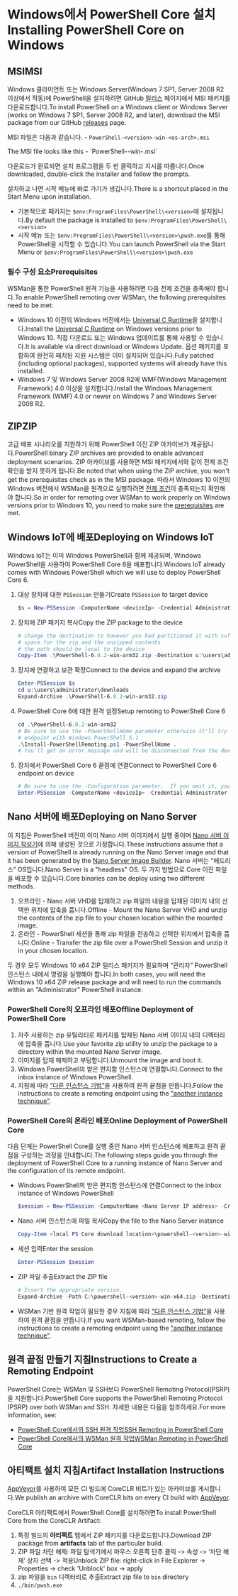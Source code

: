 # <a name="installing-powershell-core-on-windows"></a><span data-ttu-id="57658-101">Windows에서 PowerShell Core 설치</span><span class="sxs-lookup"><span data-stu-id="57658-101">Installing PowerShell Core on Windows</span></span>

## <a name="msi"></a><span data-ttu-id="57658-102">MSI</span><span class="sxs-lookup"><span data-stu-id="57658-102">MSI</span></span>

<span data-ttu-id="57658-103">Windows 클라이언트 또는 Windows Server(Windows 7 SP1, Server 2008 R2 이상에서 작동)에 PowerShell을 설치하려면 GitHub [릴리스][] 페이지에서 MSI 패키지를 다운로드합니다.</span><span class="sxs-lookup"><span data-stu-id="57658-103">To install PowerShell on a Windows client or Windows Server (works on Windows 7 SP1, Server 2008 R2, and later), download the MSI package from our GitHub [releases][] page.</span></span>

<span data-ttu-id="57658-104">MSI 파일은 다음과 같습니다. - `PowerShell-<version>-win-<os-arch>.msi`
<!-- TODO: should be updated to point to the Download Center as well --></span><span class="sxs-lookup"><span data-stu-id="57658-104">The MSI file looks like this - `PowerShell-<version>-win-<os-arch>.msi`
<!-- TODO: should be updated to point to the Download Center as well --></span></span>

<span data-ttu-id="57658-105">다운로드가 완료되면 설치 프로그램을 두 번 클릭하고 지시를 따릅니다.</span><span class="sxs-lookup"><span data-stu-id="57658-105">Once downloaded, double-click the installer and follow the prompts.</span></span>

<span data-ttu-id="57658-106">설치하고 나면 시작 메뉴에 바로 가기가 생깁니다.</span><span class="sxs-lookup"><span data-stu-id="57658-106">There is a shortcut placed in the Start Menu upon installation.</span></span>

- <span data-ttu-id="57658-107">기본적으로 패키지는 `$env:ProgramFiles\PowerShell\<version>`에 설치됩니다.</span><span class="sxs-lookup"><span data-stu-id="57658-107">By default the package is installed to `$env:ProgramFiles\PowerShell\<version>`</span></span>
- <span data-ttu-id="57658-108">시작 메뉴 또는 `$env:ProgramFiles\PowerShell\<version>\pwsh.exe`를 통해 PowerShell을 시작할 수 있습니다.</span><span class="sxs-lookup"><span data-stu-id="57658-108">You can launch PowerShell via the Start Menu or `$env:ProgramFiles\PowerShell\<version>\pwsh.exe`</span></span>

### <a name="prerequisites"></a><span data-ttu-id="57658-109">필수 구성 요소</span><span class="sxs-lookup"><span data-stu-id="57658-109">Prerequisites</span></span>

<span data-ttu-id="57658-110">WSMan을 통한 PowerShell 원격 기능을 사용하려면 다음 전제 조건을 충족해야 합니다.</span><span class="sxs-lookup"><span data-stu-id="57658-110">To enable PowerShell remoting over WSMan, the following prerequisites need to be met:</span></span>

- <span data-ttu-id="57658-111">Windows 10 이전의 Windows 버전에서는 [Universal C Runtime](https://www.microsoft.com/download/details.aspx?id=50410)을 설치합니다.</span><span class="sxs-lookup"><span data-stu-id="57658-111">Install the [Universal C Runtime](https://www.microsoft.com/download/details.aspx?id=50410) on Windows versions prior to Windows 10.</span></span>
  <span data-ttu-id="57658-112">직접 다운로드 또는 Windows 업데이트를 통해 사용할 수 있습니다.</span><span class="sxs-lookup"><span data-stu-id="57658-112">It is available via direct download or Windows Update.</span></span>
  <span data-ttu-id="57658-113">옵션 패키지를 포함하여 완전히 패치된 지원 시스템은 이미 설치되어 있습니다.</span><span class="sxs-lookup"><span data-stu-id="57658-113">Fully patched (including optional packages), supported systems will already have this installed.</span></span>
- <span data-ttu-id="57658-114">Windows 7 및 Windows Server 2008 R2에 WMF(Windows Management Framework) 4.0 이상을 설치합니다.</span><span class="sxs-lookup"><span data-stu-id="57658-114">Install the Windows Management Framework (WMF) 4.0 or newer on Windows 7 and Windows Server 2008 R2.</span></span>

## <a name="zip"></a><span data-ttu-id="57658-115">ZIP</span><span class="sxs-lookup"><span data-stu-id="57658-115">ZIP</span></span>

<span data-ttu-id="57658-116">고급 배포 시나리오를 지원하기 위해 PowerShell 이진 ZIP 아카이브가 제공됩니다.</span><span class="sxs-lookup"><span data-stu-id="57658-116">PowerShell binary ZIP archives are provided to enable advanced deployment scenarios.</span></span>
<span data-ttu-id="57658-117">ZIP 아카이브를 사용하면 MSI 패키지에서와 같이 전제 조건 확인을 받지 못하게 됩니다.</span><span class="sxs-lookup"><span data-stu-id="57658-117">Be noted that when using the ZIP archive, you won't get the prerequisites check as in the MSI package.</span></span>
<span data-ttu-id="57658-118">따라서 Windows 10 이전의 Windows 버전에서 WSMan을 원격으로 실행하려면 [전제 조건](#prerequisites)이 충족되는지 확인해야 합니다.</span><span class="sxs-lookup"><span data-stu-id="57658-118">So in order for remoting over WSMan to work properly on Windows versions prior to Windows 10, you need to make sure the [prerequisites](#prerequisites) are met.</span></span>

## <a name="deploying-on-windows-iot"></a><span data-ttu-id="57658-119">Windows IoT에 배포</span><span class="sxs-lookup"><span data-stu-id="57658-119">Deploying on Windows IoT</span></span>

<span data-ttu-id="57658-120">Windows IoT는 이미 Windows PowerShell과 함께 제공되며, Windows PowerShell을 사용하여 PowerShell Core 6을 배포합니다.</span><span class="sxs-lookup"><span data-stu-id="57658-120">Windows IoT already comes with Windows PowerShell which we will use to deploy PowerShell Core 6.</span></span>

1. <span data-ttu-id="57658-121">대상 장치에 대한 `PSSession` 만들기</span><span class="sxs-lookup"><span data-stu-id="57658-121">Create `PSSession` to target device</span></span>

   ```powershell
   $s = New-PSSession -ComputerName <deviceIp> -Credential Administrator
   ```

2. <span data-ttu-id="57658-122">장치에 ZIP 패키지 복사</span><span class="sxs-lookup"><span data-stu-id="57658-122">Copy the ZIP package to the device</span></span>

   ```powershell
   # change the destination to however you had partitioned it with sufficient
   # space for the zip and the unzipped contents
   # the path should be local to the device
   Copy-Item .\PowerShell-6.0.2-win-arm32.zip -Destination u:\users\administrator\Downloads -ToSession $s
   ```

3. <span data-ttu-id="57658-123">장치에 연결하고 보관 확장</span><span class="sxs-lookup"><span data-stu-id="57658-123">Connect to the device and expand the archive</span></span>

   ```powershell
   Enter-PSSession $s
   cd u:\users\administrator\downloads
   Expand-Archive .\PowerShell-6.0.2-win-arm32.zip
   ```

4. <span data-ttu-id="57658-124">PowerShell Core 6에 대한 원격 설정</span><span class="sxs-lookup"><span data-stu-id="57658-124">Setup remoting to PowerShell Core 6</span></span>

   ```powershell
   cd .\PowerShell-6.0.2-win-arm32
   # Be sure to use the -PowerShellHome parameter otherwise it'll try to create a new
   # endpoint with Windows PowerShell 5.1
   .\Install-PowerShellRemoting.ps1 -PowerShellHome .
   # You'll get an error message and will be disconnected from the device because it has to restart WinRM
   ```

5. <span data-ttu-id="57658-125">장치에서 PowerShell Core 6 끝점에 연결</span><span class="sxs-lookup"><span data-stu-id="57658-125">Connect to PowerShell Core 6 endpoint on device</span></span>

   ```powershell
   # Be sure to use the -Configuration parameter.  If you omit it, you will connect to Windows PowerShell 5.1
   Enter-PSSession -ComputerName <deviceIp> -Credential Administrator -Configuration powershell.6.0.2
   ```

## <a name="deploying-on-nano-server"></a><span data-ttu-id="57658-126">Nano 서버에 배포</span><span class="sxs-lookup"><span data-stu-id="57658-126">Deploying on Nano Server</span></span>

<span data-ttu-id="57658-127">이 지침은 PowerShell 버전이 이미 Nano 서버 이미지에서 실행 중이며 [Nano 서버 이미지 작성기](/windows-server/get-started/deploy-nano-server)에 의해 생성된 것으로 가정합니다.</span><span class="sxs-lookup"><span data-stu-id="57658-127">These instructions assume that a version of PowerShell is already running on the Nano Server image and that it has been generated by the [Nano Server Image Builder](/windows-server/get-started/deploy-nano-server).</span></span>
<span data-ttu-id="57658-128">Nano 서버는 “헤드리스” OS입니다.</span><span class="sxs-lookup"><span data-stu-id="57658-128">Nano Server is a "headless" OS.</span></span> <span data-ttu-id="57658-129">두 가지 방법으로 Core 이진 파일을 배포할 수 있습니다.</span><span class="sxs-lookup"><span data-stu-id="57658-129">Core binaries can be deploy using two different methods.</span></span>

1. <span data-ttu-id="57658-130">오프라인 - Nano 서버 VHD를 탑재하고 zip 파일의 내용을 탑재된 이미지 내의 선택한 위치에 압축을 풉니다.</span><span class="sxs-lookup"><span data-stu-id="57658-130">Offline - Mount the Nano Server VHD and unzip the contents of the zip file to your chosen location within the mounted image.</span></span>
2. <span data-ttu-id="57658-131">온라인 - PowerShell 세션을 통해 zip 파일을 전송하고 선택한 위치에서 압축을 풉니다.</span><span class="sxs-lookup"><span data-stu-id="57658-131">Online - Transfer the zip file over a PowerShell Session and unzip it in your chosen location.</span></span>

<span data-ttu-id="57658-132">두 경우 모두 Windows 10 x64 ZIP 릴리스 패키지가 필요하며 “관리자” PowerShell 인스턴스 내에서 명령을 실행해야 합니다.</span><span class="sxs-lookup"><span data-stu-id="57658-132">In both cases, you will need the Windows 10 x64 ZIP release package and will need to run the commands within an "Administrator" PowerShell instance.</span></span>

### <a name="offline-deployment-of-powershell-core"></a><span data-ttu-id="57658-133">PowerShell Core의 오프라인 배포</span><span class="sxs-lookup"><span data-stu-id="57658-133">Offline Deployment of PowerShell Core</span></span>

1. <span data-ttu-id="57658-134">자주 사용하는 zip 유틸리티로 패키지를 탑재된 Nano 서버 이미지 내의 디렉터리에 압축을 풉니다.</span><span class="sxs-lookup"><span data-stu-id="57658-134">Use your favorite zip utility to unzip the package to a directory within the mounted Nano Server image.</span></span>
2. <span data-ttu-id="57658-135">이미지를 탑재 해제하고 부팅합니다.</span><span class="sxs-lookup"><span data-stu-id="57658-135">Unmount the image and boot it.</span></span>
3. <span data-ttu-id="57658-136">Windows PowerShell의 받은 편지함 인스턴스에 연결합니다.</span><span class="sxs-lookup"><span data-stu-id="57658-136">Connect to the inbox instance of Windows PowerShell.</span></span>
4. <span data-ttu-id="57658-137">지침에 따라 [“다른 인스턴스 기법”](#executed-by-another-instance-of-powershell-on-behalf-of-the-instance-that-it-will-register)을 사용하여 원격 끝점을 만듭니다.</span><span class="sxs-lookup"><span data-stu-id="57658-137">Follow the instructions to create a remoting endpoint using the ["another instance technique"](#executed-by-another-instance-of-powershell-on-behalf-of-the-instance-that-it-will-register).</span></span>

### <a name="online-deployment-of-powershell-core"></a><span data-ttu-id="57658-138">PowerShell Core의 온라인 배포</span><span class="sxs-lookup"><span data-stu-id="57658-138">Online Deployment of PowerShell Core</span></span>

<span data-ttu-id="57658-139">다음 단계는 PowerShell Core를 실행 중인 Nano 서버 인스턴스에 배포하고 원격 끝점을 구성하는 과정을 안내합니다.</span><span class="sxs-lookup"><span data-stu-id="57658-139">The following steps guide you through the deployment of PowerShell Core to a running instance of Nano Server and the configuration of its remote endpoint.</span></span>

- <span data-ttu-id="57658-140">Windows PowerShell의 받은 편지함 인스턴스에 연결</span><span class="sxs-lookup"><span data-stu-id="57658-140">Connect to the inbox instance of Windows PowerShell</span></span>

  ```powershell
  $session = New-PSSession -ComputerName <Nano Server IP address> -Credential <An Administrator account on the system>
  ```

- <span data-ttu-id="57658-141">Nano 서버 인스턴스에 파일 복사</span><span class="sxs-lookup"><span data-stu-id="57658-141">Copy the file to the Nano Server instance</span></span>

  ```powershell
  Copy-Item <local PS Core download location>\powershell-<version>-win-x64.zip c:\ -ToSession $session
  ```

- <span data-ttu-id="57658-142">세션 입력</span><span class="sxs-lookup"><span data-stu-id="57658-142">Enter the session</span></span>

  ```powershell
  Enter-PSSession $session
  ```

- <span data-ttu-id="57658-143">ZIP 파일 추출</span><span class="sxs-lookup"><span data-stu-id="57658-143">Extract the ZIP file</span></span>

  ```powershell
  # Insert the appropriate version.
  Expand-Archive -Path C:\powershell-<version>-win-x64.zip -DestinationPath "C:\PowerShellCore_<version>"
  ```

- <span data-ttu-id="57658-144">WSMan 기반 원격 작업이 필요한 경우 지침에 따라 [“다른 인스턴스 기법”](../core-powershell/WSMan-Remoting-in-PowerShell-Core.md#executed-by-another-instance-of-powershell-on-behalf-of-the-instance-that-it-will-register)을 사용하여 원격 끝점을 만듭니다.</span><span class="sxs-lookup"><span data-stu-id="57658-144">If you want WSMan-based remoting, follow the instructions to create a remoting endpoint using the ["another instance technique"](../core-powershell/WSMan-Remoting-in-PowerShell-Core.md#executed-by-another-instance-of-powershell-on-behalf-of-the-instance-that-it-will-register).</span></span>

## <a name="instructions-to-create-a-remoting-endpoint"></a><span data-ttu-id="57658-145">원격 끝점 만들기 지침</span><span class="sxs-lookup"><span data-stu-id="57658-145">Instructions to Create a Remoting Endpoint</span></span>

<span data-ttu-id="57658-146">PowerShell Core는 WSMan 및 SSH보다 PowerShell Remoting Protocol(PSRP)을 지원합니다.</span><span class="sxs-lookup"><span data-stu-id="57658-146">PowerShell Core supports the PowerShell Remoting Protocol (PSRP) over both WSMan and SSH.</span></span>
<span data-ttu-id="57658-147">자세한 내용은 다음을 참조하세요.</span><span class="sxs-lookup"><span data-stu-id="57658-147">For more information, see:</span></span>

- <span data-ttu-id="57658-148">[PowerShell Core에서의 SSH 원격 작업][ssh-remoting]</span><span class="sxs-lookup"><span data-stu-id="57658-148">[SSH Remoting in PowerShell Core][ssh-remoting]</span></span>
- <span data-ttu-id="57658-149">[PowerShell Core에서의 WSMan 원격 작업][wsman-remoting]</span><span class="sxs-lookup"><span data-stu-id="57658-149">[WSMan Remoting in PowerShell Core][wsman-remoting]</span></span>

## <a name="artifact-installation-instructions"></a><span data-ttu-id="57658-150">아티팩트 설치 지침</span><span class="sxs-lookup"><span data-stu-id="57658-150">Artifact Installation Instructions</span></span>

<span data-ttu-id="57658-151">[AppVeyor][]를 사용하여 모든 CI 빌드에 CoreCLR 비트가 있는 아카이브를 게시합니다.</span><span class="sxs-lookup"><span data-stu-id="57658-151">We publish an archive with CoreCLR bits on every CI build with [AppVeyor][].</span></span>

<span data-ttu-id="57658-152">CoreCLR 아티팩트에서 PowerShell Core를 설치하려면</span><span class="sxs-lookup"><span data-stu-id="57658-152">To install PowerShell Core from the CoreCLR Artifact:</span></span>

1. <span data-ttu-id="57658-153">특정 빌드의 **아티팩트** 탭에서 ZIP 패키지를 다운로드합니다.</span><span class="sxs-lookup"><span data-stu-id="57658-153">Download ZIP package from **artifacts** tab of the particular build.</span></span>
2. <span data-ttu-id="57658-154">ZIP 파일 차단 해제: 파일 탐색기에서 마우스 오른쪽 단추 클릭 -> 속성 -> ‘차단 해제’ 상자 선택 -> 적용</span><span class="sxs-lookup"><span data-stu-id="57658-154">Unblock ZIP file: right-click in File Explorer -> Properties -> check 'Unblock' box -> apply</span></span>
3. <span data-ttu-id="57658-155">zip 파일을 `bin` 디렉터리로 추출</span><span class="sxs-lookup"><span data-stu-id="57658-155">Extract zip file to `bin` directory</span></span>
4. `./bin/pwsh.exe`

<!-- [download-center]: TODO -->

[릴리스]: https://github.com/PowerShell/PowerShell/releases
[releases]: https://github.com/PowerShell/PowerShell/releases
[ssh-remoting]: ../core-powershell/SSH-Remoting-in-PowerShell-Core.md
[wsman-remoting]: ../core-powershell/WSMan-Remoting-in-PowerShell-Core.md
[AppVeyor]: https://ci.appveyor.com/project/PowerShell/powershell
